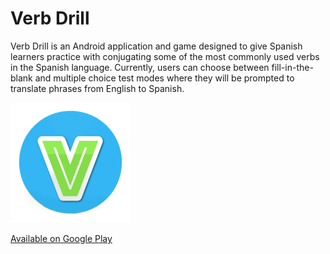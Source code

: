 # Verb Drill

Verb Drill is an Android application and game designed to give Spanish learners practice with conjugating some of the most commonly used verbs in the Spanish language. Currently, users can choose between fill-in-the-blank and multiple choice test modes where they will be prompted to translate phrases from English to Spanish.

![alt tag](https://github.com/tktsuji/Verb-Drill/blob/master/app/src/main/res/mipmap-xxxhdpi/ic_launcher.png)

[Available on Google Play](https://play.google.com/store/apps/details?id=blackbox.verbdrill&hl=en)
